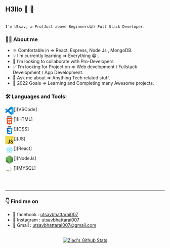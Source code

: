 ## H3llo 👋 👋


```

I'm Utsav, a Pro(Just above Beginners😁) Full Stack Developer.

```


### 👨‍💻 About me

- ⚛️ Comfortable in => React, Express, Node Js , MongoDB.
- 💡 I’m currently learning => Everything 😁 .
- 👯 I’m looking to collaborate with Pro-Developers
- ✅ I’m looking for Project on => Web development / Fullstack Development / App Development.
- 💬 Ask me about =>  Anything Tech related stuff.
- 🎯 2022 Goals => Learning and Completing many Awesome projects.



###  🛠 Languages and Tools:

[<img align="left" alt="Visual Studio Code" width="26px" src="https://raw.githubusercontent.com/github/explore/80688e429a7d4ef2fca1e82350fe8e3517d3494d/topics/visual-studio-code/visual-studio-code.png" />][VSCode]

[<img align="left" alt="HTML5" width="26px" src="https://raw.githubusercontent.com/github/explore/80688e429a7d4ef2fca1e82350fe8e3517d3494d/topics/html/html.png" />][HTML]

[<img align="left" alt="CSS3" width="26px" src="https://raw.githubusercontent.com/github/explore/80688e429a7d4ef2fca1e82350fe8e3517d3494d/topics/css/css.png" />][CSS]

[<img align="left" alt="JavaScript" width="26px" src="https://raw.githubusercontent.com/github/explore/80688e429a7d4ef2fca1e82350fe8e3517d3494d/topics/javascript/javascript.png" />][JS]

[<img align="left" alt="React" width="26px" src="https://raw.githubusercontent.com/github/explore/80688e429a7d4ef2fca1e82350fe8e3517d3494d/topics/react/react.png" />][React]

[<img align="left" alt="Node.js" width="26px" src="https://raw.githubusercontent.com/github/explore/80688e429a7d4ef2fca1e82350fe8e3517d3494d/topics/nodejs/nodejs.png" />][NodeJs]

[<img align="left" alt="MySQL" width="26px" src="https://raw.githubusercontent.com/github/explore/80688e429a7d4ef2fca1e82350fe8e3517d3494d/topics/mysql/mysql.png" />][MYSQL]




<br />
<br />

---




### 👇 Find me on 

- 🔗 facebook : <a  target="_blank" href = "https://www.facebook.com/utsavbhattarai007"> utsavbhattarai007 </a>
- 🔗 Instagram : <a target="_blank" href = "https://www.instagram.com/utsavbhattarai007"> utsavbhattarai007 </a>
- 🔗 Gmail : utsavbhattarai007@gmail.com

<p align="center">
 <br/>
 <a href="https://github.com/anuraghazra/github-readme-stats"><img alt="Ziad's Github Stats" src="https://github-readme-stats.vercel.app/api/?username=utsavbhattarai007&show_icons=true&count_private=true&theme=react&bg_color=1F222E&title_color=7cebf5&icon_color=2d7de4&show_icons=true&border_color=7cebf5&border_radius=10" height="192px"/></a> 
 <br/>
 </p>


 
